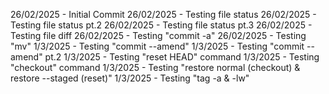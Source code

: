 26/02/2025 - Initial Commit
26/02/2025 - Testing file status
26/02/2025 - Testing file status pt.2
26/02/2025 - Testing file status pt.3
26/02/2025 - Testing file diff 
26/02/2025 - Testing "commit -a"
26/02/2025 - Testing "mv"
1/3/2025 - Testing "commit --amend"
1/3/2025 - Testing "commit --amend" pt.2
1/3/2025 - Testing "reset HEAD" command
1/3/2025 - Testing "checkout" command 
1/3/2025 - Testing "restore normal (checkout) & restore --staged (reset)"
1/3/2025 - Testing "tag -a & -lw"
